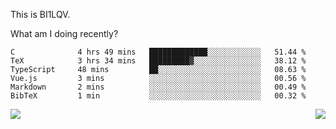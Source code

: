 This is BI1LQV.

What am I doing recently?

<!--START_SECTION:waka-->

```text
C              4 hrs 49 mins   █████████████░░░░░░░░░░░░   51.44 %
TeX            3 hrs 34 mins   █████████▓░░░░░░░░░░░░░░░   38.12 %
TypeScript     48 mins         ██░░░░░░░░░░░░░░░░░░░░░░░   08.63 %
Vue.js         3 mins          ░░░░░░░░░░░░░░░░░░░░░░░░░   00.56 %
Markdown       2 mins          ░░░░░░░░░░░░░░░░░░░░░░░░░   00.49 %
BibTeX         1 min           ░░░░░░░░░░░░░░░░░░░░░░░░░   00.32 %
```

<!--END_SECTION:waka-->
<img align="right" src="https://github-readme-stats.vercel.app/api?username=bi1lqv&show_icons=true&count_private=true">

<img src="https://metrics.lecoq.io/bi1lqv?template=classic&base.activity=0&base.community=0&base.repositories=0&base.metadata=0&isocalendar=1&base=header%2C%20activity%2C%20community%2C%20repositories%2C%20metadata&base.indepth=false&base.hireable=false&isocalendar=false&isocalendar.duration=full-year&config.timezone=Asia%2FShanghai">
